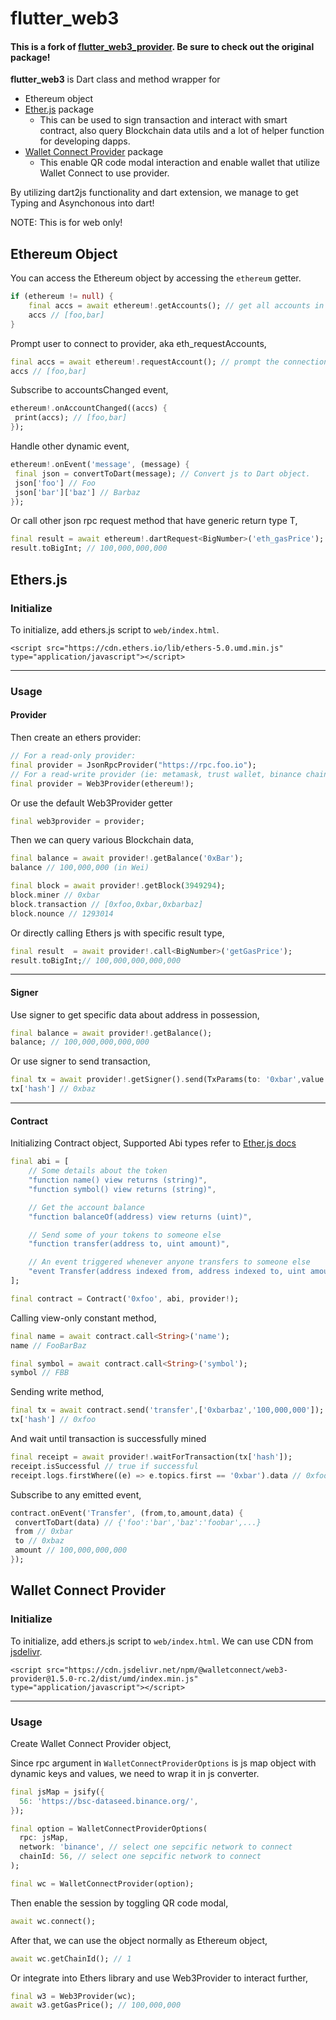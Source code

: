 # flutter_web3

#### This is a fork of [flutter_web3_provider](https://github.com/gochain/flutter_web3_provider). Be sure to check out the original package!

**flutter_web3** is Dart class and method wrapper for

- Ethereum object
- [Ether.js](https://docs.ethers.io/v5/) package
  - This can be used to sign transaction and interact with smart contract, also query Blockchain data utils and a lot of helper function for developing dapps.
- [Wallet Connect Provider](https://docs.walletconnect.org/quick-start/dapps/web3-provider) package
  - This enable QR code modal interaction and enable wallet that utilize Wallet Connect to use provider.

By utilizing dart2js functionality and dart extension, we manage to get Typing and Asynchonous into dart!

NOTE: This is for web only!

## Ethereum Object

You can access the Ethereum object by accessing the `ethereum` getter.

```dart
if (ethereum != null) {
    final accs = await ethereum!.getAccounts(); // get all accounts in node disposal
    accs // [foo,bar]
}
```

Prompt user to connect to provider, aka eth_requestAccounts,

```dart
final accs = await ethereum!.requestAccount(); // prompt the connection, make sure to handle the error when user cancle.
accs // [foo,bar]
```

Subscribe to accountsChanged event,

```dart
ethereum!.onAccountChanged((accs) {
 print(accs); // [foo,bar]
});
```

Handle other dynamic event,

```dart
ethereum!.onEvent('message', (message) {
 final json = convertToDart(message); // Convert js to Dart object.
 json['foo'] // Foo
 json['bar']['baz'] // Barbaz
});
```

Or call other json rpc request method that have generic return type T,

```dart
final result = await ethereum!.dartRequest<BigNumber>('eth_gasPrice');
result.toBigInt; // 100,000,000,000
```

## Ethers.js

### Initialize

To initialize, add ethers.js script to `web/index.html`.

```
<script src="https://cdn.ethers.io/lib/ethers-5.0.umd.min.js" type="application/javascript"></script>
```

---

### Usage

#### Provider

Then create an ethers provider:

```dart
// For a read-only provider:
final provider = JsonRpcProvider("https://rpc.foo.io");
// For a read-write provider (ie: metamask, trust wallet, binance chain, etc.)
final provider = Web3Provider(ethereum!);
```

Or use the default Web3Provider getter

```dart
final web3provider = provider;
```

Then we can query various Blockchain data,

```dart
final balance = await provider!.getBalance('0xBar');
balance // 100,000,000 (in Wei)

final block = await provider!.getBlock(3949294);
block.miner // 0xbar
block.transaction // [0xfoo,0xbar,0xbarbaz]
block.nounce // 1293014
```

Or directly calling Ethers js with specific result type,

```dart
final result  = await provider!.call<BigNumber>('getGasPrice');
result.toBigInt;// 100,000,000,000,000
```

---

#### Signer

Use signer to get specific data about address in possession,

```dart
final balance = await provider!.getBalance();
balance; // 100,000,000,000,000
```

Or use signer to send transaction,

```dart
final tx = await provider!.getSigner().send(TxParams(to: '0xbar',value: '100,000,000'));
tx['hash'] // 0xbaz
```

----

#### Contract

Initializing Contract object, Supported Abi types refer to [Ether.js docs](https://docs.ethers.io/v5/api/utils/abi/formats/)

```dart
final abi = [
    // Some details about the token
    "function name() view returns (string)",
    "function symbol() view returns (string)",

    // Get the account balance
    "function balanceOf(address) view returns (uint)",

    // Send some of your tokens to someone else
    "function transfer(address to, uint amount)",

    // An event triggered whenever anyone transfers to someone else
    "event Transfer(address indexed from, address indexed to, uint amount)"
];

final contract = Contract('0xfoo', abi, provider!);
```

Calling view-only constant method,

```dart
final name = await contract.call<String>('name');
name // FooBarBaz

final symbol = await contract.call<String>('symbol');
symbol // FBB
```

Sending write method,

```dart
final tx = await contract.send('transfer',['0xbarbaz','100,000,000']);
tx['hash'] // 0xfoo
```

And wait until transaction is successfully mined

```dart
final receipt = await provider!.waitForTransaction(tx['hash']);
receipt.isSuccessful // true if successful
receipt.logs.firstWhere((e) => e.topics.first == '0xbar').data // 0xfoobar

```

Subscribe to any emitted event,

```dart
contract.onEvent('Transfer', (from,to,amount,data) {
 convertToDart(data) // {'foo':'bar','baz':'foobar',...}
 from // 0xbar
 to // 0xbaz
 amount // 100,000,000,000
});
```

## Wallet Connect Provider

### Initialize

To initialize, add ethers.js script to `web/index.html`. We can use CDN from [jsdelivr](https://www.jsdelivr.com/package/npm/@walletconnect/web3-provider).

```
<script src="https://cdn.jsdelivr.net/npm/@walletconnect/web3-provider@1.5.0-rc.2/dist/umd/index.min.js" type="application/javascript"></script>
```

---

### Usage

Create Wallet Connect Provider object,

Since rpc argument in `WalletConnectProviderOptions` is js map object with dynamic keys and values, we need to wrap it in js converter.

```dart
final jsMap = jsify({ 
  56: 'https://bsc-dataseed.binance.org/',
});

final option = WalletConnectProviderOptions(
  rpc: jsMap,
  network: 'binance', // select one sepcific network to connect
  chainId: 56, // select one sepcific network to connect
);

final wc = WalletConnectProvider(option);
```

Then enable the session by toggling QR code modal,

```dart
await wc.connect();
```

After that, we can use the object normally as Ethereum object,

```dart
await wc.getChainId(); // 1
```

Or  integrate into Ethers library and use Web3Provider to interact further,

```dart
final w3 = Web3Provider(wc);
await w3.getGasPrice(); // 100,000,000
```

